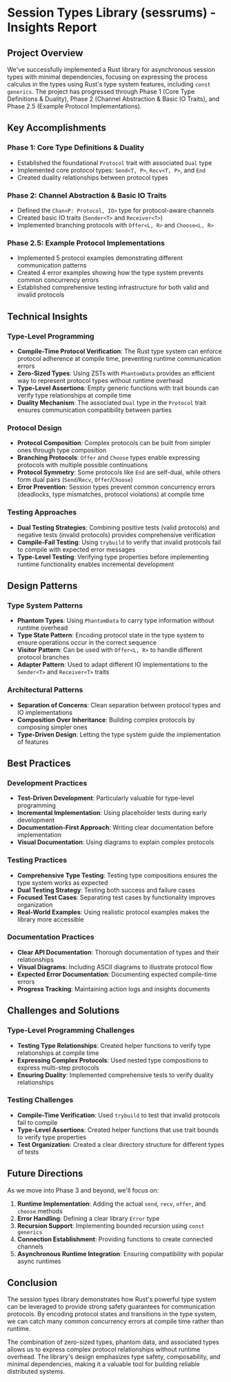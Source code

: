 # Session Types Library (sessrums) - Insights Report

## Project Overview

We've successfully implemented a Rust library for asynchronous session types with minimal dependencies, focusing on expressing the process calculus in the types using Rust's type system features, including `const generics`. The project has progressed through Phase 1 (Core Type Definitions & Duality), Phase 2 (Channel Abstraction & Basic IO Traits), and Phase 2.5 (Example Protocol Implementations).

## Key Accomplishments

### Phase 1: Core Type Definitions & Duality
- Established the foundational `Protocol` trait with associated `Dual` type
- Implemented core protocol types: `Send<T, P>`, `Recv<T, P>`, and `End`
- Created duality relationships between protocol types

### Phase 2: Channel Abstraction & Basic IO Traits
- Defined the `Chan<P: Protocol, IO>` type for protocol-aware channels
- Created basic IO traits (`Sender<T>` and `Receiver<T>`)
- Implemented branching protocols with `Offer<L, R>` and `Choose<L, R>`

### Phase 2.5: Example Protocol Implementations
- Implemented 5 protocol examples demonstrating different communication patterns
- Created 4 error examples showing how the type system prevents common concurrency errors
- Established comprehensive testing infrastructure for both valid and invalid protocols

## Technical Insights

### Type-Level Programming
- **Compile-Time Protocol Verification**: The Rust type system can enforce protocol adherence at compile time, preventing runtime communication errors
- **Zero-Sized Types**: Using ZSTs with `PhantomData` provides an efficient way to represent protocol types without runtime overhead
- **Type-Level Assertions**: Empty generic functions with trait bounds can verify type relationships at compile time
- **Duality Mechanism**: The associated `Dual` type in the `Protocol` trait ensures communication compatibility between parties

### Protocol Design
- **Protocol Composition**: Complex protocols can be built from simpler ones through type composition
- **Branching Protocols**: `Offer` and `Choose` types enable expressing protocols with multiple possible continuations
- **Protocol Symmetry**: Some protocols like `End` are self-dual, while others form dual pairs (`Send`/`Recv`, `Offer`/`Choose`)
- **Error Prevention**: Session types prevent common concurrency errors (deadlocks, type mismatches, protocol violations) at compile time

### Testing Approaches
- **Dual Testing Strategies**: Combining positive tests (valid protocols) and negative tests (invalid protocols) provides comprehensive verification
- **Compile-Fail Testing**: Using `trybuild` to verify that invalid protocols fail to compile with expected error messages
- **Type-Level Testing**: Verifying type properties before implementing runtime functionality enables incremental development

## Design Patterns

### Type System Patterns
- **Phantom Types**: Using `PhantomData` to carry type information without runtime overhead
- **Type State Pattern**: Encoding protocol state in the type system to ensure operations occur in the correct sequence
- **Visitor Pattern**: Can be used with `Offer<L, R>` to handle different protocol branches
- **Adapter Pattern**: Used to adapt different IO implementations to the `Sender<T>` and `Receiver<T>` traits

### Architectural Patterns
- **Separation of Concerns**: Clean separation between protocol types and IO implementations
- **Composition Over Inheritance**: Building complex protocols by composing simpler ones
- **Type-Driven Design**: Letting the type system guide the implementation of features

## Best Practices

### Development Practices
- **Test-Driven Development**: Particularly valuable for type-level programming
- **Incremental Implementation**: Using placeholder tests during early development
- **Documentation-First Approach**: Writing clear documentation before implementation
- **Visual Documentation**: Using diagrams to explain complex protocols

### Testing Practices
- **Comprehensive Type Testing**: Testing type compositions ensures the type system works as expected
- **Dual Testing Strategy**: Testing both success and failure cases
- **Focused Test Cases**: Separating test cases by functionality improves organization
- **Real-World Examples**: Using realistic protocol examples makes the library more accessible

### Documentation Practices
- **Clear API Documentation**: Thorough documentation of types and their relationships
- **Visual Diagrams**: Including ASCII diagrams to illustrate protocol flow
- **Expected Error Documentation**: Documenting expected compile-time errors
- **Progress Tracking**: Maintaining action logs and insights documents

## Challenges and Solutions

### Type-Level Programming Challenges
- **Testing Type Relationships**: Created helper functions to verify type relationships at compile time
- **Expressing Complex Protocols**: Used nested type compositions to express multi-step protocols
- **Ensuring Duality**: Implemented comprehensive tests to verify duality relationships

### Testing Challenges
- **Compile-Time Verification**: Used `trybuild` to test that invalid protocols fail to compile
- **Type-Level Assertions**: Created helper functions that use trait bounds to verify type properties
- **Test Organization**: Created a clear directory structure for different types of tests

## Future Directions

As we move into Phase 3 and beyond, we'll focus on:

1. **Runtime Implementation**: Adding the actual `send`, `recv`, `offer`, and `choose` methods
2. **Error Handling**: Defining a clear library `Error` type
3. **Recursion Support**: Implementing bounded recursion using `const generics`
4. **Connection Establishment**: Providing functions to create connected channels
5. **Asynchronous Runtime Integration**: Ensuring compatibility with popular async runtimes

## Conclusion

The session types library demonstrates how Rust's powerful type system can be leveraged to provide strong safety guarantees for communication protocols. By encoding protocol states and transitions in the type system, we can catch many common concurrency errors at compile time rather than runtime.

The combination of zero-sized types, phantom data, and associated types allows us to express complex protocol relationships without runtime overhead. The library's design emphasizes type safety, composability, and minimal dependencies, making it a valuable tool for building reliable distributed systems.